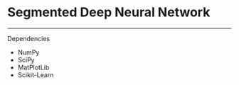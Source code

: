 # Segmented Deep Neural Network
------------------------------------------------------------------------------------------------------------------------------
Dependencies
* NumPy
* SciPy
* MatPlotLib
* Scikit-Learn
